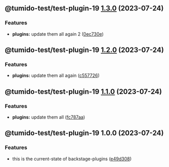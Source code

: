 ## @tumido-test/test-plugin-19 [1.3.0](https://github.com/tumido/test-npm-publish-migration-2/compare/@tumido-test/test-plugin-19@1.2.0...@tumido-test/test-plugin-19@1.3.0) (2023-07-24)


### Features

* **plugins:** update them all again 2 ([0ec730e](https://github.com/tumido/test-npm-publish-migration-2/commit/0ec730ea8045f0d841b7f2cb011dec817eb9f0b8))

## @tumido-test/test-plugin-19 [1.2.0](https://github.com/tumido/test-npm-publish-migration-2/compare/@tumido-test/test-plugin-19@1.1.0...@tumido-test/test-plugin-19@1.2.0) (2023-07-24)


### Features

* **plugins:** update them all again ([c557726](https://github.com/tumido/test-npm-publish-migration-2/commit/c557726d5b75cf345fcf50f45e6a6281a2909f5a))

## @tumido-test/test-plugin-19 [1.1.0](https://github.com/tumido/test-npm-publish-migration-2/compare/@tumido-test/test-plugin-19@1.0.0...@tumido-test/test-plugin-19@1.1.0) (2023-07-24)


### Features

* **plugins:** update them all ([fc787aa](https://github.com/tumido/test-npm-publish-migration-2/commit/fc787aa160288a524e2bb06d5c1ab3c72f8e0774))

## @tumido-test/test-plugin-19 1.0.0 (2023-07-24)


### Features

* this is the current-state of backstage-plugins ([e49d308](https://github.com/tumido/test-npm-publish-migration-2/commit/e49d30830fa11898df24d879c21c82fd624df7ba))
